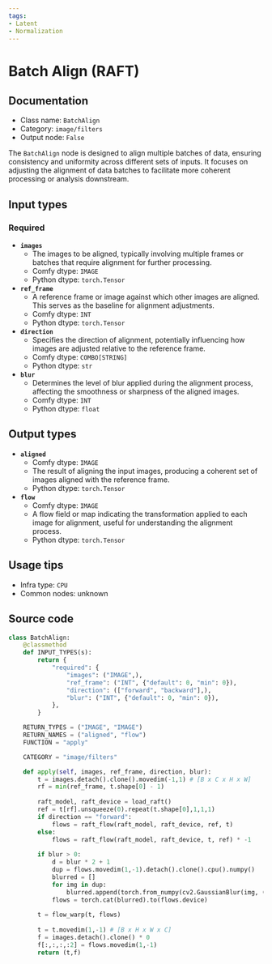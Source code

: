 ```yaml
---
tags:
- Latent
- Normalization
---
```


# Batch Align (RAFT)
## Documentation
- Class name: `BatchAlign`
- Category: `image/filters`
- Output node: `False`

The `BatchAlign` node is designed to align multiple batches of data, ensuring consistency and uniformity across different sets of inputs. It focuses on adjusting the alignment of data batches to facilitate more coherent processing or analysis downstream.
## Input types
### Required
- **`images`**
    - The images to be aligned, typically involving multiple frames or batches that require alignment for further processing.
    - Comfy dtype: `IMAGE`
    - Python dtype: `torch.Tensor`
- **`ref_frame`**
    - A reference frame or image against which other images are aligned. This serves as the baseline for alignment adjustments.
    - Comfy dtype: `INT`
    - Python dtype: `torch.Tensor`
- **`direction`**
    - Specifies the direction of alignment, potentially influencing how images are adjusted relative to the reference frame.
    - Comfy dtype: `COMBO[STRING]`
    - Python dtype: `str`
- **`blur`**
    - Determines the level of blur applied during the alignment process, affecting the smoothness or sharpness of the aligned images.
    - Comfy dtype: `INT`
    - Python dtype: `float`
## Output types
- **`aligned`**
    - Comfy dtype: `IMAGE`
    - The result of aligning the input images, producing a coherent set of images aligned with the reference frame.
    - Python dtype: `torch.Tensor`
- **`flow`**
    - Comfy dtype: `IMAGE`
    - A flow field or map indicating the transformation applied to each image for alignment, useful for understanding the alignment process.
    - Python dtype: `torch.Tensor`
## Usage tips
- Infra type: `CPU`
- Common nodes: unknown


## Source code
```python
class BatchAlign:
    @classmethod
    def INPUT_TYPES(s):
        return {
            "required": {
                "images": ("IMAGE",),
                "ref_frame": ("INT", {"default": 0, "min": 0}),
                "direction": (["forward", "backward"],),
                "blur": ("INT", {"default": 0, "min": 0}),
            },
        }

    RETURN_TYPES = ("IMAGE", "IMAGE")
    RETURN_NAMES = ("aligned", "flow")
    FUNCTION = "apply"

    CATEGORY = "image/filters"

    def apply(self, images, ref_frame, direction, blur):
        t = images.detach().clone().movedim(-1,1) # [B x C x H x W]
        rf = min(ref_frame, t.shape[0] - 1)
        
        raft_model, raft_device = load_raft()
        ref = t[rf].unsqueeze(0).repeat(t.shape[0],1,1,1)
        if direction == "forward":
            flows = raft_flow(raft_model, raft_device, ref, t)
        else:
            flows = raft_flow(raft_model, raft_device, t, ref) * -1
        
        if blur > 0:
            d = blur * 2 + 1
            dup = flows.movedim(1,-1).detach().clone().cpu().numpy()
            blurred = []
            for img in dup:
                blurred.append(torch.from_numpy(cv2.GaussianBlur(img, (d,d), 0)).unsqueeze(0).movedim(-1,1))
            flows = torch.cat(blurred).to(flows.device)
        
        t = flow_warp(t, flows)
        
        t = t.movedim(1,-1) # [B x H x W x C]
        f = images.detach().clone() * 0
        f[:,:,:,:2] = flows.movedim(1,-1)
        return (t,f)

```
